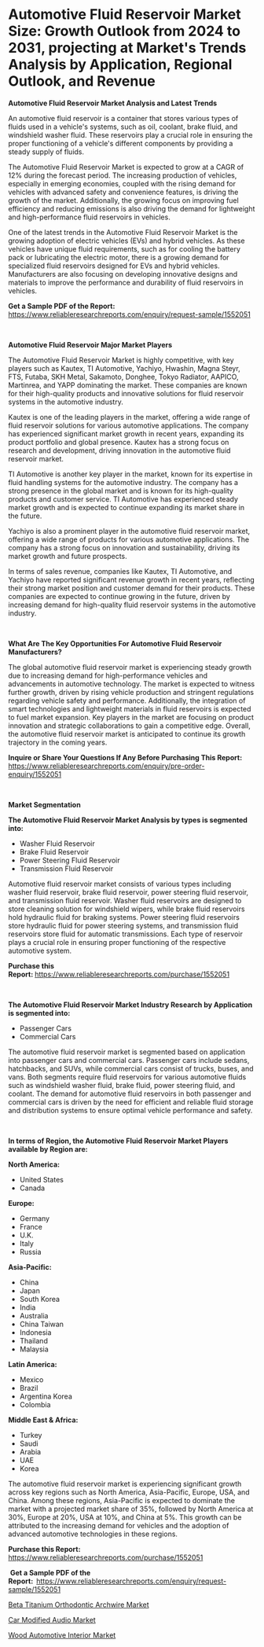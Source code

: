 <p><h1>Automotive Fluid Reservoir Market Size: Growth Outlook from 2024 to 2031, projecting at Market's Trends Analysis by Application, Regional Outlook, and Revenue</h1></p><p><strong>Automotive Fluid Reservoir Market Analysis and Latest Trends</strong></p>
<p><p>An automotive fluid reservoir is a container that stores various types of fluids used in a vehicle's systems, such as oil, coolant, brake fluid, and windshield washer fluid. These reservoirs play a crucial role in ensuring the proper functioning of a vehicle's different components by providing a steady supply of fluids.</p><p>The Automotive Fluid Reservoir Market is expected to grow at a CAGR of 12% during the forecast period. The increasing production of vehicles, especially in emerging economies, coupled with the rising demand for vehicles with advanced safety and convenience features, is driving the growth of the market. Additionally, the growing focus on improving fuel efficiency and reducing emissions is also driving the demand for lightweight and high-performance fluid reservoirs in vehicles.</p><p>One of the latest trends in the Automotive Fluid Reservoir Market is the growing adoption of electric vehicles (EVs) and hybrid vehicles. As these vehicles have unique fluid requirements, such as for cooling the battery pack or lubricating the electric motor, there is a growing demand for specialized fluid reservoirs designed for EVs and hybrid vehicles. Manufacturers are also focusing on developing innovative designs and materials to improve the performance and durability of fluid reservoirs in vehicles.</p></p>
<p><strong>Get a Sample PDF of the Report:&nbsp;</strong> <a href="https://www.reliableresearchreports.com/enquiry/request-sample/1552051">https://www.reliableresearchreports.com/enquiry/request-sample/1552051</a></p>
<p>&nbsp;</p>
<p><strong>Automotive Fluid Reservoir Major Market Players</strong></p>
<p><p>The Automotive Fluid Reservoir Market is highly competitive, with key players such as Kautex, TI Automotive, Yachiyo, Hwashin, Magna Steyr, FTS, Futaba, SKH Metal, Sakamoto, Donghee, Tokyo Radiator, AAPICO, Martinrea, and YAPP dominating the market. These companies are known for their high-quality products and innovative solutions for fluid reservoir systems in the automotive industry. </p><p>Kautex is one of the leading players in the market, offering a wide range of fluid reservoir solutions for various automotive applications. The company has experienced significant market growth in recent years, expanding its product portfolio and global presence. Kautex has a strong focus on research and development, driving innovation in the automotive fluid reservoir market.</p><p>TI Automotive is another key player in the market, known for its expertise in fluid handling systems for the automotive industry. The company has a strong presence in the global market and is known for its high-quality products and customer service. TI Automotive has experienced steady market growth and is expected to continue expanding its market share in the future.</p><p>Yachiyo is also a prominent player in the automotive fluid reservoir market, offering a wide range of products for various automotive applications. The company has a strong focus on innovation and sustainability, driving its market growth and future prospects.</p><p>In terms of sales revenue, companies like Kautex, TI Automotive, and Yachiyo have reported significant revenue growth in recent years, reflecting their strong market position and customer demand for their products. These companies are expected to continue growing in the future, driven by increasing demand for high-quality fluid reservoir systems in the automotive industry.</p></p>
<p>&nbsp;</p>
<p><strong>What Are The Key Opportunities For Automotive Fluid Reservoir Manufacturers?</strong></p>
<p><p>The global automotive fluid reservoir market is experiencing steady growth due to increasing demand for high-performance vehicles and advancements in automotive technology. The market is expected to witness further growth, driven by rising vehicle production and stringent regulations regarding vehicle safety and performance. Additionally, the integration of smart technologies and lightweight materials in fluid reservoirs is expected to fuel market expansion. Key players in the market are focusing on product innovation and strategic collaborations to gain a competitive edge. Overall, the automotive fluid reservoir market is anticipated to continue its growth trajectory in the coming years.</p></p>
<p><strong>Inquire or Share Your Questions If Any Before Purchasing This Report:</strong> <a href="https://www.reliableresearchreports.com/enquiry/pre-order-enquiry/1552051">https://www.reliableresearchreports.com/enquiry/pre-order-enquiry/1552051</a></p>
<p>&nbsp;</p>
<p><strong>Market Segmentation</strong></p>
<p><strong>The Automotive Fluid Reservoir Market Analysis by types is segmented into:</strong></p>
<p><ul><li>Washer Fluid Reservoir</li><li>Brake Fluid Reservoir</li><li>Power Steering Fluid Reservoir</li><li>Transmission Fluid Reservoir</li></ul></p>
<p><p>Automotive fluid reservoir market consists of various types including washer fluid reservoir, brake fluid reservoir, power steering fluid reservoir, and transmission fluid reservoir. Washer fluid reservoirs are designed to store cleaning solution for windshield wipers, while brake fluid reservoirs hold hydraulic fluid for braking systems. Power steering fluid reservoirs store hydraulic fluid for power steering systems, and transmission fluid reservoirs store fluid for automatic transmissions. Each type of reservoir plays a crucial role in ensuring proper functioning of the respective automotive system.</p></p>
<p><strong>Purchase this Report:&nbsp;</strong><a href="https://www.reliableresearchreports.com/purchase/1552051">https://www.reliableresearchreports.com/purchase/1552051</a></p>
<p>&nbsp;</p>
<p><strong>The Automotive Fluid Reservoir Market Industry Research by Application is segmented into:</strong></p>
<p><ul><li>Passenger Cars</li><li>Commercial Cars</li></ul></p>
<p><p>The automotive fluid reservoir market is segmented based on application into passenger cars and commercial cars. Passenger cars include sedans, hatchbacks, and SUVs, while commercial cars consist of trucks, buses, and vans. Both segments require fluid reservoirs for various automotive fluids such as windshield washer fluid, brake fluid, power steering fluid, and coolant. The demand for automotive fluid reservoirs in both passenger and commercial cars is driven by the need for efficient and reliable fluid storage and distribution systems to ensure optimal vehicle performance and safety.</p></p>
<p>&nbsp;</p>
<p><strong>In terms of Region, the Automotive Fluid Reservoir Market Players available by Region are:</strong></p>
<p>
    <p> <strong> North America: </strong>
        <ul>
            <li>United States</li>
            <li>Canada</li>
        </ul>
        </p> 
    <p> <strong> Europe: </strong>
        <ul>
            <li>Germany</li>
            <li>France</li>
            <li>U.K.</li>
            <li>Italy</li>
            <li>Russia</li>
        </ul>
        </p> 
    <p> <strong> Asia-Pacific: </strong>
        <ul>
            <li>China</li>
            <li>Japan</li>
            <li>South Korea</li>
            <li>India</li>
            <li>Australia</li>
            <li>China Taiwan</li>
            <li>Indonesia</li>
            <li>Thailand</li>
            <li>Malaysia</li>
        </ul>
        </p> 
    <p> <strong> Latin America: </strong>
        <ul>
            <li>Mexico</li>
            <li>Brazil</li>
            <li>Argentina Korea</li>
            <li>Colombia</li>
        </ul>
        </p> 
    <p> <strong> Middle East & Africa: </strong>
        <ul>
            <li>Turkey</li>
            <li>Saudi</li>
            <li>Arabia</li>
            <li>UAE</li>
            <li>Korea</li>
        </ul>
    </p>
    </p>
<p><p>The automotive fluid reservoir market is experiencing significant growth across key regions such as North America, Asia-Pacific, Europe, USA, and China. Among these regions, Asia-Pacific is expected to dominate the market with a projected market share of 35%, followed by North America at 30%, Europe at 20%, USA at 10%, and China at 5%. This growth can be attributed to the increasing demand for vehicles and the adoption of advanced automotive technologies in these regions.</p></p>
<p><strong>Purchase this Report: </strong><a href="https://www.reliableresearchreports.com/purchase/1552051">https://www.reliableresearchreports.com/purchase/1552051</a></p>
<p>&nbsp;<strong>Get a Sample PDF of the Report:&nbsp;&nbsp;</strong><a href="https://www.reliableresearchreports.com/enquiry/request-sample/1552051">https://www.reliableresearchreports.com/enquiry/request-sample/1552051</a></p>
<p><strong></strong></p>
<p><p><a href="https://view.publitas.com/reportprime-1/beta-titanium-orthodontic-archwire-market-size-and-growth-market-segmentation-regional-and-country-breakdowns-and-market-trends-for-period-from-2023-2030/">Beta Titanium Orthodontic Archwire Market</a></p><p><a href="https://github.com/peachesmcdowel1/Market-Research-Report-List-1/blob/main/car-modified-audio-market.md">Car Modified Audio Market</a></p><p><a href="https://github.com/edytherolanlouisejk1miz0wig/Market-Research-Report-List-1/blob/main/wood-automotive-interior-market.md">Wood Automotive Interior Market</a></p></p>